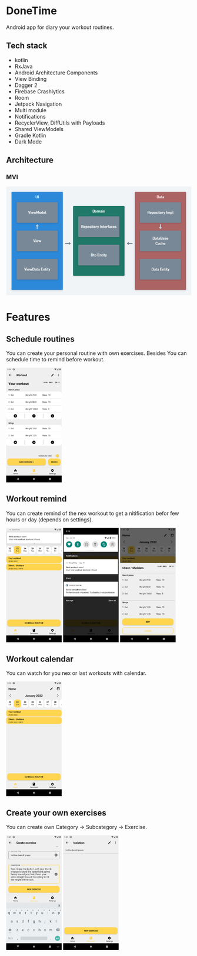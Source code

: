 # DoneTime
Android app for diary your workout routines.

## Tech stack
- kotlin
- RxJava
- Android Architecture Components
- View Binding
- Dagger 2
- Firebase Crashlytics
- Room
- Jetpack Navigation
- Multi module
- Notifications
- RecyclerView, DiffUtils with Payloads
- Shared ViewModels
- Gradle Kotlin
- Dark Mode

## Architecture
### MVI
![architecture scheme](80dfe2a7-28a1-4535-98b4-b90c38ba43ea.png)

# Features
## Schedule routines
You can create your personal routine with own exercises. Besides You can schedule time to remind before workout.

<img src="resources/Screenshot_20220123_211639.png" width=30% height=30%>

## Workout remind
You can create remind of the nex workout to get a nitification befor few hours or day (depends on settings).

<img src="resources/Screenshot_20220123_211857.png" width=30% height=30%> <img src="resources/Screenshot_20220123_211903.png" width=30% height=30%> <img src="resources/Screenshot_20220123_211908.png" width=30% height=30%>

## Workout calendar
You can watch for you nex or last workouts with calendar.

<img src="resources/Screenshot_20220123_211915.png" width=30% height=30%>

## Create your own exercises
You can create own Category -> Subcategory -> Exercise.

<img src="resources/Screenshot_20220123_212137.png" width=30% height=30%> <img src="resources/Screenshot_20220123_212152.png" width=30% height=30%>
